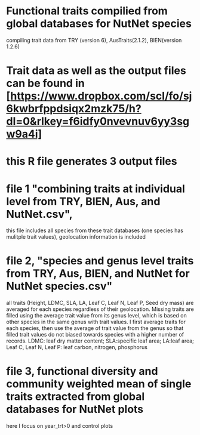 # Functional traits compilied from global databases for NutNet species 
compiling trait data from TRY (version 6), AusTraits(2.1.2), BIEN(version 1.2.6)

# Trait data as well as the output files can be found in [https://www.dropbox.com/scl/fo/sj6kwbrfppdsiqx2mzk75/h?dl=0&rlkey=f6idfy0nvevnuv6yy3sgw9a4i]

# this R file generates 3 output files 
# file 1 "combining traits at individual level from TRY, BIEN, Aus, and NutNet.csv", 
 this file includes all species from these trait databases (one species has mulitple trait values), geolocation information is included 

# file 2, "species and genus level traits from TRY, Aus, BIEN, and NutNet for NutNet species.csv"
 all traits (Height, LDMC, SLA, LA, Leaf C, Leaf N, Leaf P,  Seed dry mass) are averaged for each species
 regardless of their geolocation. Missing traits are filled using the average trait value from its genus level, which is based on other 
 species in the same genus with trait values. I first average traits for each species, then use the average  of trait value from the genus so that filled trait values do not biased towards species with a higher
 number of records.
LDMC: leaf dry matter content; SLA:specific leaf area; LA:leaf area; Leaf C, Leaf N, Leaf P: leaf carbon, nitrogen, phosphorus

# file 3, functional diversity and community weighted mean of single traits extracted from global databases for NutNet plots
 here I focus on year_trt>0 and control plots
 




